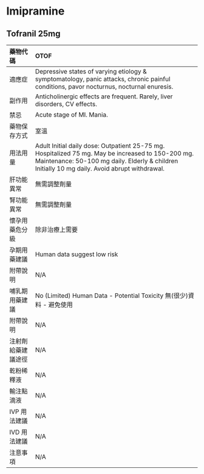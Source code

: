# Imipramine

## Tofranil 25mg

| 藥物代碼           | OTOF                                                                                                                                                                                                |
|:-------------------|:----------------------------------------------------------------------------------------------------------------------------------------------------------------------------------------------------|
| 適應症             | Depressive states of varying etiology & symptomatology, panic attacks, chronic painful conditions, pavor nocturnus, nocturnal enuresis.                                                             |
| 副作用             | Anticholinergic effects are frequent. Rarely, liver disorders, CV effects.                                                                                                                          |
| 禁忌               | Acute stage of MI. Mania.                                                                                                                                                                           |
| 藥物保存方式       | 室溫                                                                                                                                                                                                |
| 用法用量           | Adult Initial daily dose: Outpatient 25-75 mg. Hospitalized 75 mg. May be increased to 150-200 mg. Maintenance: 50-100 mg daily. Elderly & children Initially 10 mg daily. Avoid abrupt withdrawal. |
| 肝功能異常         | 無需調整劑量                                                                                                                                                                                        |
| 腎功能異常         | 無需調整劑量                                                                                                                                                                                        |
| 懷孕用藥危分級     | 除非治療上需要                                                                                                                                                                                      |
| 孕期用藥建議       | Human data suggest low risk                                                                                                                                                                         |
| 附帶說明           | N/A                                                                                                                                                                                                 |
| 哺乳期用藥建議     | No (Limited) Human Data - Potential Toxicity 無(很少)資料 - 避免使用                                                                                                                                |
| 附帶說明           | N/A                                                                                                                                                                                                 |
| 注射劑給藥建議途徑 | N/A                                                                                                                                                                                                 |
| 乾粉稀釋液         | N/A                                                                                                                                                                                                 |
| 輸注點滴液         | N/A                                                                                                                                                                                                 |
| IVP 用法建議       | N/A                                                                                                                                                                                                 |
| IVD 用法建議       | N/A                                                                                                                                                                                                 |
| 注意事項           | N/A                                                                                                                                                                                                 |

